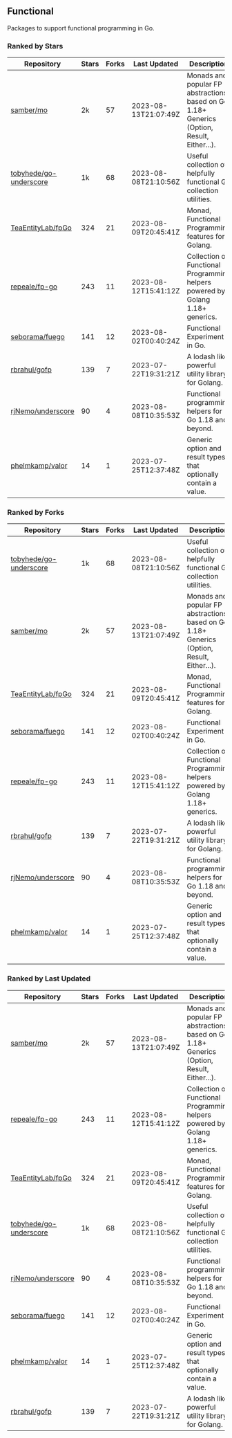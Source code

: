 ## Functional

Packages to support functional programming in Go.

### Ranked by Stars

| Repository | Stars | Forks | Last Updated | Description | 
|------------|-------|-------|--------------|-------------|
| [samber/mo](https://github.com/samber/mo) | 2k | 57 | 2023-08-13T21:07:49Z |  Monads and popular FP abstractions, based on Go 1.18+ Generics (Option, Result, Either...). |
| [tobyhede/go-underscore](https://github.com/tobyhede/go-underscore) | 1k | 68 | 2023-08-08T21:10:56Z |  Useful collection of helpfully functional Go collection utilities. |
| [TeaEntityLab/fpGo](https://github.com/TeaEntityLab/fpGo) | 324 | 21 | 2023-08-09T20:45:41Z |  Monad, Functional Programming features for Golang. |
| [repeale/fp-go](https://github.com/repeale/fp-go) | 243 | 11 | 2023-08-12T15:41:12Z |  Collection of Functional Programming helpers powered by Golang 1.18+ generics. |
| [seborama/fuego](https://github.com/seborama/fuego) | 141 | 12 | 2023-08-02T00:40:24Z |  Functional Experiment in Go. |
| [rbrahul/gofp](https://github.com/rbrahul/gofp) | 139 | 7 | 2023-07-22T19:31:21Z |  A lodash like powerful utility library for Golang. |
| [rjNemo/underscore](https://github.com/rjNemo/underscore) | 90 | 4 | 2023-08-08T10:35:53Z |  Functional programming helpers for Go 1.18 and beyond. |
| [phelmkamp/valor](https://github.com/phelmkamp/valor) | 14 | 1 | 2023-07-25T12:37:48Z |  Generic option and result types that optionally contain a value. |

### Ranked by Forks

| Repository | Stars | Forks | Last Updated | Description | 
|------------|-------|-------|--------------|-------------|
| [tobyhede/go-underscore](https://github.com/tobyhede/go-underscore) | 1k | 68 | 2023-08-08T21:10:56Z |  Useful collection of helpfully functional Go collection utilities. |
| [samber/mo](https://github.com/samber/mo) | 2k | 57 | 2023-08-13T21:07:49Z |  Monads and popular FP abstractions, based on Go 1.18+ Generics (Option, Result, Either...). |
| [TeaEntityLab/fpGo](https://github.com/TeaEntityLab/fpGo) | 324 | 21 | 2023-08-09T20:45:41Z |  Monad, Functional Programming features for Golang. |
| [seborama/fuego](https://github.com/seborama/fuego) | 141 | 12 | 2023-08-02T00:40:24Z |  Functional Experiment in Go. |
| [repeale/fp-go](https://github.com/repeale/fp-go) | 243 | 11 | 2023-08-12T15:41:12Z |  Collection of Functional Programming helpers powered by Golang 1.18+ generics. |
| [rbrahul/gofp](https://github.com/rbrahul/gofp) | 139 | 7 | 2023-07-22T19:31:21Z |  A lodash like powerful utility library for Golang. |
| [rjNemo/underscore](https://github.com/rjNemo/underscore) | 90 | 4 | 2023-08-08T10:35:53Z |  Functional programming helpers for Go 1.18 and beyond. |
| [phelmkamp/valor](https://github.com/phelmkamp/valor) | 14 | 1 | 2023-07-25T12:37:48Z |  Generic option and result types that optionally contain a value. |

### Ranked by Last Updated

| Repository | Stars | Forks | Last Updated | Description | 
|------------|-------|-------|--------------|-------------|
| [samber/mo](https://github.com/samber/mo) | 2k | 57 | 2023-08-13T21:07:49Z |  Monads and popular FP abstractions, based on Go 1.18+ Generics (Option, Result, Either...). |
| [repeale/fp-go](https://github.com/repeale/fp-go) | 243 | 11 | 2023-08-12T15:41:12Z |  Collection of Functional Programming helpers powered by Golang 1.18+ generics. |
| [TeaEntityLab/fpGo](https://github.com/TeaEntityLab/fpGo) | 324 | 21 | 2023-08-09T20:45:41Z |  Monad, Functional Programming features for Golang. |
| [tobyhede/go-underscore](https://github.com/tobyhede/go-underscore) | 1k | 68 | 2023-08-08T21:10:56Z |  Useful collection of helpfully functional Go collection utilities. |
| [rjNemo/underscore](https://github.com/rjNemo/underscore) | 90 | 4 | 2023-08-08T10:35:53Z |  Functional programming helpers for Go 1.18 and beyond. |
| [seborama/fuego](https://github.com/seborama/fuego) | 141 | 12 | 2023-08-02T00:40:24Z |  Functional Experiment in Go. |
| [phelmkamp/valor](https://github.com/phelmkamp/valor) | 14 | 1 | 2023-07-25T12:37:48Z |  Generic option and result types that optionally contain a value. |
| [rbrahul/gofp](https://github.com/rbrahul/gofp) | 139 | 7 | 2023-07-22T19:31:21Z |  A lodash like powerful utility library for Golang. |

